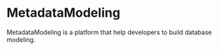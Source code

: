 # MetadataModeling
MetadataModeling is a platform that help developers to build  database modeling.

